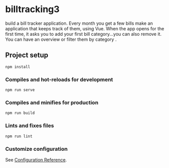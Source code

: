 # billtracking3
build a bill tracker application.
Every month you get a few bills make an application that keeps track of them, using Vue.
When the app opens for the first time, it asks you to add your first bill category...you can also remove it.
You can have an overview or filter them by category .

## Project setup
```
npm install
```

### Compiles and hot-reloads for development
```
npm run serve
```

### Compiles and minifies for production
```
npm run build
```

### Lints and fixes files
```
npm run lint
```

### Customize configuration
See [Configuration Reference](https://cli.vuejs.org/config/).

